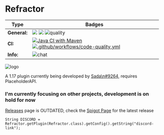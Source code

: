# Refractor
| Type              | Badges                                                                                                                                                                                                                                                                                                                                                                               |
|-------------------|--------------------------------------------------------------------------------------------------------------------------------------------------------------------------------------------------------------------------------------------------------------------------------------------------------------------------------------------------------------------------------------|
| **General:**      | ![](https://img.shields.io/github/v/release/thebozzz34/Refractor) ![](https://img.shields.io/badge/Supports%3A%20-Spigot%201.17-orange)   ![quality](https://api.codiga.io/project/26624/score/svg)                                                                                                                                                                                                                               |                                             |
| **CI:**   | [![Java CI with Maven](https://github.com/TheBozzz34/Refractor/actions/workflows/maven.yml/badge.svg)](https://github.com/TheBozzz34/Refractor/actions/workflows/maven.yml) [![.github/workflows/code-quality.yml](https://github.com/TheBozzz34/Refractor/actions/workflows/code-quality.yml/badge.svg)](https://github.com/TheBozzz34/Refractor/actions/workflows/code-quality.yml) |
| **Info:**    | ![chat](https://img.shields.io/discord/771017297816846387?color=%234e5d94)                                                                                                                                                                                                                                                                                                           |                                                                                                                                             


![logo](https://bstats.org/signatures/bukkit/Refractor.svg)

A 1.17 plugin currently being developed by [Sada\n#9264](https://discordapp.com/users/457659194535837727), requires PlaceholderAPI.

 

### I'm currently focusing on other projects, development is on hold for now


[Releases](https://github.com/TheBozzz34/Refractor/releases/latest) page is OUTDATED, check the [Spigot Page](https://www.spigotmc.org/resources/refractor.96459/) for the latest release 

`String DISCORD = Refractor.getPlugin(Refractor.class).getConfig().getString("discord-link");`
